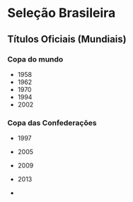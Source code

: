 # Seleção Brasileira

## Títulos Oficiais (Mundiais)

### Copa do mundo

- 1958
- 1962
- 1970
- 1994
- 2002



### Copa das Confederações

- 1997
- 2005
- 2009
- 2013

-